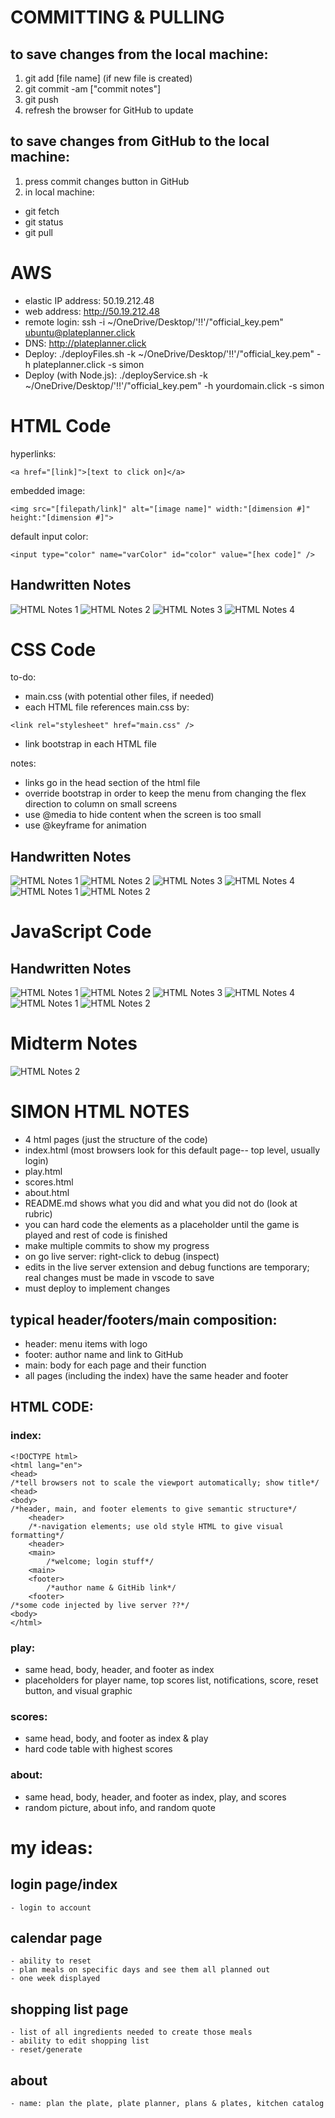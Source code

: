 # COMMITTING & PULLING
## to save changes from the local machine:
1. git add [file name] (if new file is created)	
2. git commit -am ["commit notes"]
3. git push
4. refresh the browser for GitHub to update
## to save changes from GitHub to the local machine:
1. press commit changes button in GitHub
2. in local machine:
- git fetch
- git status
- git pull

# AWS
- elastic IP address: 50.19.212.48 
- web address: http://50.19.212.48 
- remote login: ssh -i ~/OneDrive/Desktop/'!!'/"official_key.pem" ubuntu@plateplanner.click
- DNS: http://plateplanner.click
- Deploy: ./deployFiles.sh -k ~/OneDrive/Desktop/'!!'/"official_key.pem" -h plateplanner.click -s simon
- Deploy (with Node.js): ./deployService.sh -k ~/OneDrive/Desktop/'!!'/"official_key.pem" -h yourdomain.click -s simon

# HTML Code
hyperlinks: 
```
<a href="[link]">[text to click on]</a>
```
embedded image:
```
<img src="[filepath/link]" alt="[image name]" width:"[dimension #]" height:"[dimension #]">
```
default input color:
```
<input type="color" name="varColor" id="color" value="[hex code]" />
```
## Handwritten Notes
![HTML Notes 1](https://github.com/chloekprice/startup/blob/main/images/IMG_7604.jpg?raw=true)
![HTML Notes 2](https://github.com/chloekprice/startup/blob/main/images/IMG_7605.jpg?raw=true)
![HTML Notes 3](https://github.com/chloekprice/startup/blob/main/images/IMG_7606.jpg?raw=true)
![HTML Notes 4](https://github.com/chloekprice/startup/blob/main/images/IMG_7607.jpg?raw=true)


# CSS Code
to-do:
- main.css (with potential other files, if needed)
- each HTML file references main.css by:
```
<link rel="stylesheet" href="main.css" />
```
- link bootstrap in each HTML file

notes:
- links go in the head section of the html file
- override bootstrap in order to keep the menu from changing the flex direction to column on small screens
- use @media to hide content when the screen is too small
- use @keyframe for animation
## Handwritten Notes
![HTML Notes 1](https://github.com/chloekprice/startup/blob/main/images/IMG_7608.jpg?raw=true)
![HTML Notes 2](https://github.com/chloekprice/startup/blob/main/images/IMG_7609.jpg?raw=true)
![HTML Notes 3](https://github.com/chloekprice/startup/blob/main/images/IMG_7610.jpg?raw=true)
![HTML Notes 4](https://github.com/chloekprice/startup/blob/main/images/IMG_7611.jpg?raw=true)
![HTML Notes 1](https://github.com/chloekprice/startup/blob/main/images/IMG_7612.jpg?raw=true)
![HTML Notes 2](https://github.com/chloekprice/startup/blob/main/images/IMG_7613.jpg?raw=true)

# JavaScript Code

## Handwritten Notes
![HTML Notes 1](https://github.com/chloekprice/startup/blob/main/images/IMG-7618.jpg?raw=true)
![HTML Notes 2](https://github.com/chloekprice/startup/blob/main/images/IMG-7619.jpg?raw=true)
![HTML Notes 3](https://github.com/chloekprice/startup/blob/main/images/IMG-7620.jpg?raw=true)
![HTML Notes 4](https://github.com/chloekprice/startup/blob/main/images/IMG-7621.jpg?raw=true)
![HTML Notes 1](https://github.com/chloekprice/startup/blob/main/images/IMG-7622.jpg?raw=true)
![HTML Notes 2](https://github.com/chloekprice/startup/blob/main/images/IMG-7623.jpg?raw=true)

# Midterm Notes
![HTML Notes 2](https://github.com/chloekprice/startup/blob/main/images/midterm_notes.jpg?raw=true)

# SIMON HTML NOTES
- 4 html pages (just the structure of the code)
- index.html (most browsers look for this default page-- top level, usually login)
- play.html
- scores.html
- about.html
- README.md shows what you did and what you did not do (look at rubric)
- you can hard code the elements as a placeholder until the game is played and rest of code is finished
- make multiple commits to show my progress
- on go live server: right-click to debug (inspect)
- edits in the live server extension and debug functions are temporary; real changes must be made in vscode to save
- must deploy to implement changes

## typical header/footers/main composition:
- header: menu items with logo
- footer: author name and link to GitHub
- main: body for each page and their function
- all pages (including the index) have the same header and footer

## HTML CODE:
### index:
```
<!DOCTYPE html>
<html lang="en">
<head>
/*tell browsers not to scale the viewport automatically; show title*/
<head>
<body>
/*header, main, and footer elements to give semantic structure*/
	<header>
	/*-navigation elements; use old style HTML to give visual formatting*/
	<header>
	<main>
		/*welcome; login stuff*/
	<main>
	<footer>
		/*author name & GitHib link*/
	<footer>
/*some code injected by live server ??*/
<body>
</html>
```
### play:
- same head, body, header, and footer as index
- placeholders for player name, top scores list, notifications, score, reset button, and visual graphic
### scores:
- same head, body, and footer as index & play
- hard code table with highest scores
### about:
- same head, body, header, and footer as index, play, and scores
- random picture, about info, and random quote

# my ideas:
## login page/index
	- login to account
## calendar page
	- ability to reset
	- plan meals on specific days and see them all planned out
	- one week displayed
## shopping list page
	- list of all ingredients needed to create those meals
	- ability to edit shopping list
	- reset/generate
## about
	- name: plan the plate, plate planner, plans & plates, kitchen catalog
